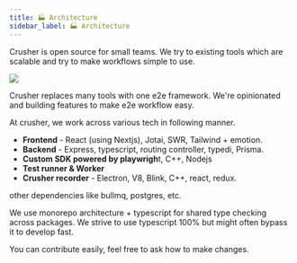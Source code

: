 ```yaml
---
title: 🏭 Architecture
sidebar_label: 🏭 Architecture
---
```


Crusher is open source for small teams. We try to existing tools which are scalable and try to make workflows simple to use.

<a href="/img/architecture/high-level-architecture.svg" target="_blank"><img src="/img/architecture/high-level-architecture.svg"/></a>

Crusher replaces many tools with one e2e framework. We're opinionated and building features to make e2e workflow easy.

At crusher, we work across various tech in following manner.

- **Frontend** - React (using Nextjs), Jotai, SWR, Tailwind + emotion.
- **Backend** - Express, typescript, routing controller, typedi, Prisma.
- **Custom SDK powered by playwrigh**t, C++, Nodejs
- **Test runner & Worker**
- **Crusher recorder** - Electron, V8, Blink, C++, react, redux.


other dependencies like bullmq, postgres, etc.

We use monorepo architecture + typescript for shared type checking across packages. We strive to use typescript 100% but might often bypass it to develop fast. 

You can contribute easily, feel free to ask how to make changes.

